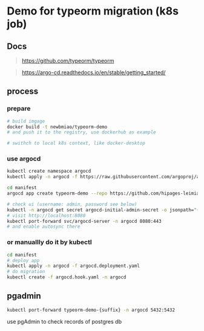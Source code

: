 # Demo for typeorm migration (k8s job)

## Docs

> https://github.com/typeorm/typeorm

> https://argo-cd.readthedocs.io/en/stable/getting_started/

## process

### prepare
```sh
# build imgage
docker build -t newbmiao/typeorm-demo
# and push it to the registry, use dockerhub as example

# swithch to local k8s context, like docker-desktop
```

### use argocd

```sh
kubectl create namespace argocd
kubectl apply -n argocd -f https://raw.githubusercontent.com/argoproj/argo-cd/stable/manifests/install.yaml

cd manifest
argocd app create typeorm-demo --repo https://github.com/hipages-leimiao/typeorm-migration-demo.git --path manifest --dest-server https://kubernetes.default.svc --dest-namespace default

# check ui (username: admin, password see below)
kubectl -n argocd get secret argocd-initial-admin-secret -o jsonpath="{.data.password}" | base64 -d; echo
# visit http://localhost:8080
kubectl port-forward svc/argocd-server -n argocd 8080:443
# and enable autosync there
```

### or manuallly do it by kubectl

```sh
cd manifest
# deploy app
kubectl apply -n argocd -f argocd.deployment.yaml
# do migration
kubectl create -f argocd.hook.yaml -n argocd
```

## pgadmin

```sh
kubectl port-forward typeorm-demo-{suffix} -n argocd 5432:5432
```

use pgAdmin to check records of postgres db
